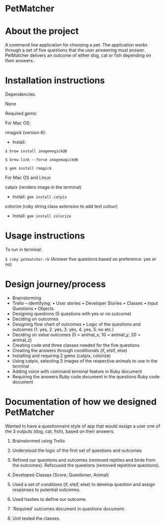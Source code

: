 # PetMatcher

# About the project

A command line application for choosing a pet. The application works through a set of five questions that the user answering must answer. PetMatcher delivers an outcome of either dog, cat or fish depending on their answers. 

# Installation instructions 

Dependencies: 

None 

Required gems:

For Mac OS: 

rmagick (version 6): 
-	Install:

```$ brew install imagemagick@6```

``$ brew link --force imagemagick@6``

``$ gem install rmagick``

For Mac OS and Linux: 

catpix (renders image in the terminal) 
-	Install: 
```gem install catpix```

colorize (ruby string class extension to add text colour) 
-	Install: 
```gem install colorize```

# Usage instructions 

To run in terminal:

```$ ruby petmatcher.rb``` 
(Answer five questions based on preference: yes or no) 

# Design journey/process
-	Brainstorming 
-	Trello – identifying: 
•	User stories 
•	Developer Stories
•	Classes
•	Input Questions
•	Objects 
-	Designing questions (5 questions with yes or no outcome)
-	Deciding on outcomes 
-	Designing flow chart of outcomes
•	Logic of the questions and outcomes (1. yes, 2. yes, 3. yes, 4. yes, 5. no etc.) 
-	Deciding on value outcomes (0 = animal_x; 10 = animal_y; 20 = animal_z)
-	Creating code and three classes needed for the five questions
-	Creating the answers through conditionals (if, elsif, else) 
-	Installing and requiring 2 gems (catpix, colorize) 
-	Using catpix, selecting 3 images of the respective animals to use in the terminal 
-	Adding voice with command terminal feature in Ruby document 
-	Requiring the answers Ruby code document in the questions Ruby code document 


# Documentation of how we designed PetMatcher

Wanted to have a questionnaire style of app that would assign a user one of the 3 outputs (dog, cat, fish), based on their answers. 

1. Brainstormed using Trello 

2. Understood the logic of the first set of questions and outcomes 

3. Refined our questions and outcomes (removed reptiles and birds from the outcomes). Refocused the questions (removed repetitive questions). 

4. Developed Classes (Score, Questioner, Animal)

5. Used a set of conditions (if, elsif, else) to develop question and assign responses to potential outcomes. 

6. Used hashes to define our outcome. 

7. ‘Required’ outcomes document in questions document.

8. Unit tested the classes. 

 
